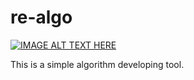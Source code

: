 re-algo
=======

[![IMAGE ALT TEXT HERE](https://img.youtube.com/vi/orrUM7MVQ1k/0.jpg)](https://www.youtube.com/watch?v=orrUM7MVQ1k)

This is a simple algorithm developing tool.
